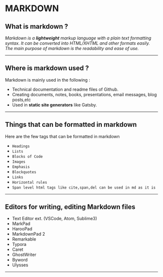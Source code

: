 # MARKDOWN

## What is markdown ? 
_Markdown is a **lightweight** markup language with a plain text formatting syntax. It can be converted into HTML/XHTML and other formats easily. The main purpose of markdown is the readability and ease of use._

---

## Where is markdown used ?
Markdown is mainly used in the following  : 
- Technical documentation and readme files of Github.
- Creating documents, notes, books, presentations, email messages, blog posts,etc
- Used in **static site generators** like Gatsby.

---

## Things that can be formatted in markdown
Here are the few tags that can be formatted in markdown
- `Headings`
- `Lists`
- `Blocks of Code`
- `Images`
- `Emphasis`
- `Blockquotes`
- `Links`
- `Horizontal rules`
- `Span level html tags like cite,span,del can be used in md as it is`

---

## Editors for writing, editing Markdown files
- Text Editor ext. (VSCode, Atom, Sublime3)
- MarkPad
- HarooPad
- MarkdownPad 2
- Remarkable
- Typora
- Caret
- GhostWriter
- Byword
- Ulysses

---

